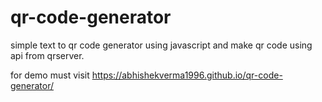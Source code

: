 # qr-code-generator

simple text to qr code generator using javascript and make qr code using api from qrserver.

for demo must visit 
https://abhishekverma1996.github.io/qr-code-generator/
